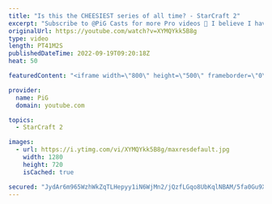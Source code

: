 ```yaml
---
title: "Is this the CHEESIEST series of all time? - StarCraft 2"
excerpt: "Subscribe to @PiG Casts for more Pro videos 🐷 I believe I have found the cheesiest pro series ever in this best of 5 match between Astrea (Protoss) and Percival (Terran) from Wardi's tournament -- 🐷 Second Channel for Learning StarCraft 2: https://www.youtube.com/c/PiGRandom 🐷 Third Channel for daily"
originalUrl: https://youtube.com/watch?v=XYMQYkk5B8g
type: video
length: PT41M2S
publishedDateTime: 2022-09-19T09:20:18Z
heat: 50

featuredContent: "<iframe width=\"800\" height=\"500\" frameborder=\"0\" src=\"https://www.youtube.com/embed/XYMQYkk5B8g\" allow=\"accelerometer; autoplay; encrypted-media; gyroscope; picture-in-picture\" allowfullscreen></iframe>"

provider:
  name: PiG
  domain: youtube.com

topics:
  - StarCraft 2

images:
  - url: https://i.ytimg.com/vi/XYMQYkk5B8g/maxresdefault.jpg
    width: 1280
    height: 720
    isCached: true

secured: "JydAr6m965WzhWkZqTLHepyy1iN6WjMn2/jQzfLGqo8UbKqlNBAM/5fa0Gu9X/NfwURZyFeLHaVsSEkqUaCVTpn4mpsoDlr+F/uG3kRt8A1cmappuwWtxaLzbx9EZo7y+e6v/EcMRij9G7TTa/SzAXpLW8HBBlOjw/PRblKnyrYukz4cuVg83AGMW9+2TtnwlHnOWatHU6Qe7sh2rDsPJeCTrYBm0757diSH9lCp5I19+cV1hGSBL4JtolyT66ivl8U1Gi7UgIbI2gZBVFgSQ8xz4e0NWNa1XjiCBVmxTQINzAF/2Zk6dagyEtLiPQ+pzw3E1mJb6CKJKk78/fix78eFiiRD2iADvN2XG6xK/yKvmfUnDlTxHMqwtQJY+mCucwsTNCyt0zld9z6P1JZcKz7LYXilCtkdTv18xSFj97w=;C1ek6uDHVru5wrmGbewnpw=="
---
```


